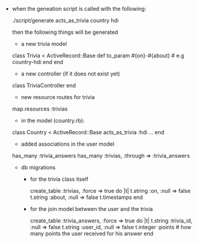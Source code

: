 * when the geneation script is called with the following:

  ./script/generate acts_as_trivia country hdi

  then the following things will be generated
  
  * a new trivia model
  
  class Trivia < ActiveRecord::Base
    def to\_param
      #{on}-#{about} # e.g country-hdi
    end
  end

  * a new controller (if it does not exist yet)
  
  class TriviaController
  end

  * new resource routes for trivia
  
  map.resources :trivias
  
  * in the model (country.rb):

  class Country < ActiveRecord::Base
    acts_as_trivia :hdi
    ...
  end
  
  * added associations in the user model
  
  has_many :trivia_answers
  has_many :trivias, :through => :trivia_answers
  <!-- has_many :correct_trivia_answers, :through => :trivia_answers, :condition => { "state = ?", 'correct' }   -->
  
  * db migrations
  
    * for the trivia class itself
    
      create_table :trivias, :force => true do |t|
        t.string  :on, :null => false
        t.string  :about, :null => false
        t.timestamps
      end
  
    * for the join model between the user and the trivia  
    
      create_table :trivia_answers, :force => true do |t|
        t.string  :trivia_id, :null => false
        t.string  :user_id, :null => false
        t.integer :points # how many points the user received for his answer
      end
    